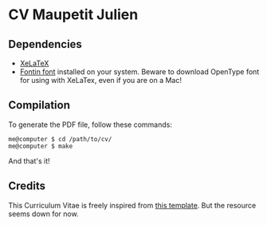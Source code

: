 CV Maupetit Julien
==================

Dependencies
------------

* [XeLaTeX](http://en.wikipedia.org/wiki/XeTeX "XeLaTeX on Wikipedia")
* [Fontin font](http://www.exljbris.com/fontin.html "Download Fontin Font")
  installed on your system. Beware to download OpenType font for using with
  XeLaTex, even if you are on a Mac!

Compilation
-----------

To generate the PDF file, follow these commands:

    me@computer $ cd /path/to/cv/
    me@computer $ make

And that's it!

Credits
-------

This Curriculum Vitae is freely inspired from [
this template](http://www.cv-templates.info/2009/03/professional-cv-latex/).
But the resource seems down for now.
